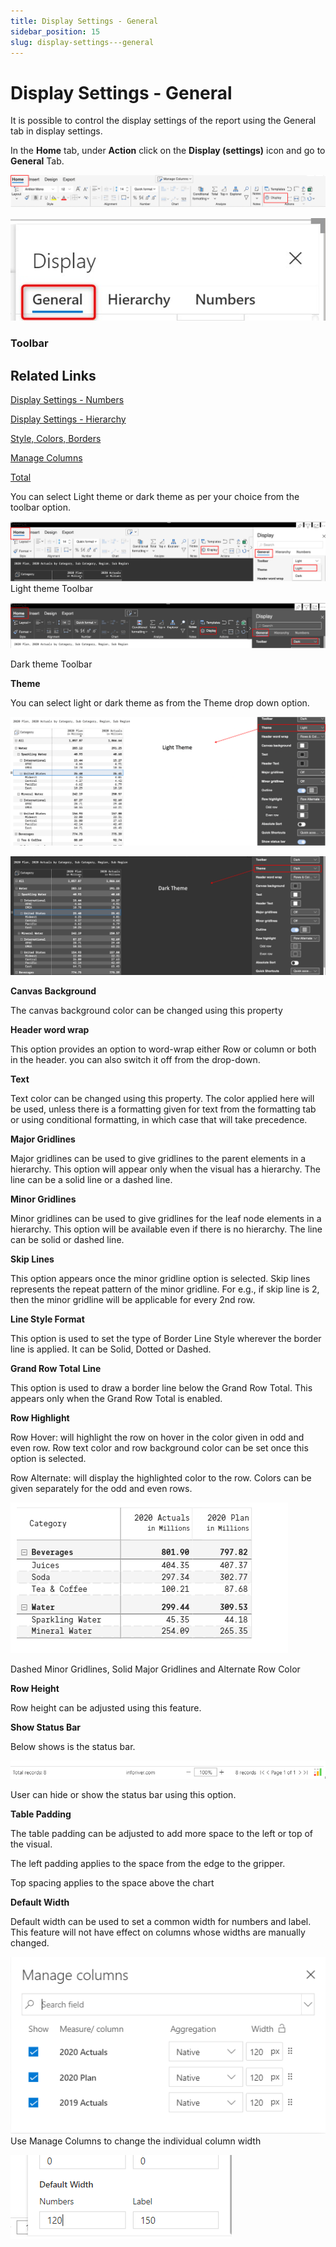 ```yaml
---
title: Display Settings - General
sidebar_position: 15
slug: display-settings---general
---
```

# Display Settings - General

It is possible to control the display settings of the report using the General tab in display settings.

In the **Home** tab, under **Action** click on the **Display (settings)** icon and go to **General** Tab.

![Untitled](/img/Setting/General/general1.png)

![Genral tab.jpg](/img/Setting/General/general2.jpg)

### **Toolbar**

## Related Links

[Display Settings - Numbers](https://www.notion.so/Display-Settings-Numbers-75a4c2e462394aa0b778238bf36af1bc)

[Display Settings - Hierarchy](https://www.notion.so/Display-Settings-Hierarchy-3b103cd8025f4b5994049e6508020396)

[Style, Colors, Borders](build/Style,color,border)

[Manage Columns](build/Managecolumn)

[Total](build/Total)

You can select Light theme or dark theme as per your choice from the toolbar option. 

![Light theme Toolbar](/img/Setting/General/general3.png)
Light theme Toolbar

![Dark theme Toolbar](/img/Setting/General/general4.png)

Dark theme Toolbar

**Theme**

You can select light or dark theme as from the Theme drop down option. 

![Untitled](/img/Setting/General/general5.png)

![Untitled](/img/Setting/General/general6.png)

**Canvas Background**

The canvas background color can be changed using this property

**Header word wrap**

This option provides an option to word-wrap either Row or column or both in the header. you can also switch it off from the drop-down.

**Text**

Text color can be changed using this property. The color applied here will be used, unless there is a formatting given for text from the formatting tab or using conditional formatting, in which case that will take precedence.

**Major Gridlines**

Major gridlines can be used to give gridlines to the parent elements in a hierarchy. This option will appear only when the visual has a hierarchy. The line can be a solid line or a dashed line.

**Minor Gridlines**

Minor gridlines can be used to give gridlines for the leaf node elements in a hierarchy. This option will be available even if there is no hierarchy. The line can be solid or dashed line.

**Skip Lines**

This option appears once the minor gridline option is selected. Skip lines represents the repeat pattern of the minor gridline. For e.g., if skip line is 2, then the minor gridline will be applicable for every 2nd row.

**Line Style Format**

This option is used to set the type of Border Line Style wherever the border line is applied. It can be Solid, Dotted or Dashed.

**Grand Row Total** **Line** 

This option is used to draw a border line below the Grand Row Total. This appears only when the Grand Row Total is enabled.

**Row Highlight**

Row Hover: will highlight the row on hover in the color given in odd and even row. Row text color and row background color can be set once this option is selected.

Row Alternate: will display the highlighted color to the row. Colors can be given separately for the odd and even rows.

![Dashed Minor Gridlines, Solid Major Gridlines and Alternate Row Color ](/img/Setting/General/general7.png)

Dashed Minor Gridlines, Solid Major Gridlines and Alternate Row Color 

**Row Height**

Row height can be adjusted using this feature.

**Show Status Bar**

Below shows is the status bar.

![Untitled](/img/Setting/General/general8.png)

User can hide or show the status bar using this option.

**Table Padding**

The table padding can be adjusted to add more space to the left or top of the visual.

The left padding applies to the space from the edge to the gripper.

Top spacing applies to the space above the chart

**Default Width**

Default width can be used to set a common width for numbers and label. This feature will not have effect on columns whose widths are manually changed.

![Use Manage Columns to change the individual column width](/img/Setting/General/general9.png)
Use Manage Columns to change the individual column width

![Untitled](/img/Setting/General/general10.png)